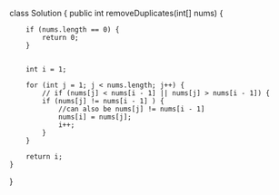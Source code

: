 class Solution {
    public int removeDuplicates(int[] nums) {

        if (nums.length == 0) {
            return 0;
        }
        

        int i = 1;

        for (int j = 1; j < nums.length; j++) {
            // if (nums[j] < nums[i - 1] || nums[j] > nums[i - 1]) { 
            if (nums[j] != nums[i - 1] ) {
                //can also be nums[j] != nums[i - 1]
                nums[i] = nums[j];
                i++;
            }
        }

        return i;   
    }
}